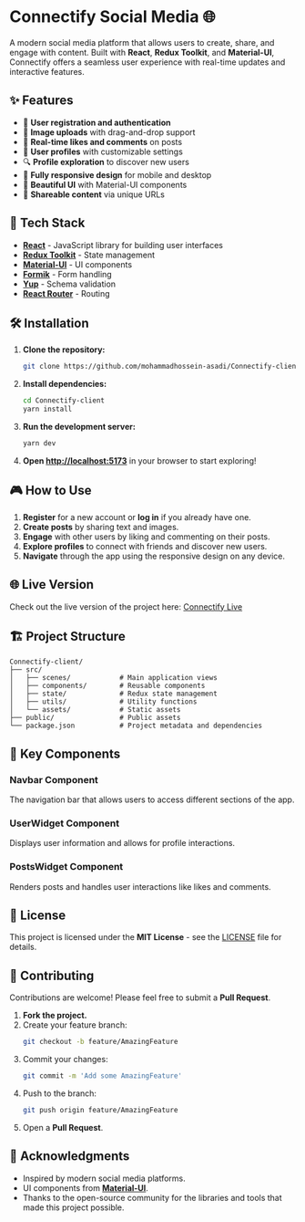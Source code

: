 # Connectify Social Media 🌐

A modern social media platform that allows users to create, share, and engage with content. Built with **React**, **Redux Toolkit**, and **Material-UI**, Connectify offers a seamless user experience with real-time updates and interactive features.

## ✨ Features

- 📝 **User registration and authentication**
- 📸 **Image uploads** with drag-and-drop support
- 💬 **Real-time likes and comments** on posts
- 👤 **User profiles** with customizable settings
- 🔍 **Profile exploration** to discover new users
- 📱 **Fully responsive design** for mobile and desktop
- 🎨 **Beautiful UI** with Material-UI components
- 🔗 **Shareable content** via unique URLs

## 🚀 Tech Stack

- **[React](https://reactjs.org/)** - JavaScript library for building user interfaces
- **[Redux Toolkit](https://redux-toolkit.js.org/)** - State management
- **[Material-UI](https://mui.com/)** - UI components
- **[Formik](https://formik.org/)** - Form handling
- **[Yup](https://github.com/jquense/yup)** - Schema validation
- **[React Router](https://reactrouter.com/)** - Routing

## 🛠️ Installation

1. **Clone the repository:**

   ```bash
   git clone https://github.com/mohammadhossein-asadi/Connectify-client.git
   ```

2. **Install dependencies:**

   ```bash
   cd Connectify-client
   yarn install
   ```

3. **Run the development server:**

   ```bash
   yarn dev
   ```

4. **Open [http://localhost:5173](http://localhost:5173)** in your browser to start exploring!

## 🎮 How to Use

1. **Register** for a new account or **log in** if you already have one.
2. **Create posts** by sharing text and images.
3. **Engage** with other users by liking and commenting on their posts.
4. **Explore profiles** to connect with friends and discover new users.
5. **Navigate** through the app using the responsive design on any device.

## 🌐 Live Version

Check out the live version of the project here: [Connectify Live](https://connectifysocial.vercel.app/)

## 🏗️ Project Structure

```
Connectify-client/
├── src/
│   ├── scenes/            # Main application views
│   ├── components/        # Reusable components
│   ├── state/             # Redux state management
│   ├── utils/             # Utility functions
│   └── assets/            # Static assets
├── public/                # Public assets
└── package.json           # Project metadata and dependencies
```

## 🧪 Key Components

### **Navbar Component**

The navigation bar that allows users to access different sections of the app.

### **UserWidget Component**

Displays user information and allows for profile interactions.

### **PostsWidget Component**

Renders posts and handles user interactions like likes and comments.

## 📝 License

This project is licensed under the **MIT License** - see the [LICENSE](LICENSE) file for details.

## 🤝 Contributing

Contributions are welcome! Please feel free to submit a **Pull Request**.

1. **Fork the project.**
2. Create your feature branch:
   ```bash
   git checkout -b feature/AmazingFeature
   ```
3. Commit your changes:
   ```bash
   git commit -m 'Add some AmazingFeature'
   ```
4. Push to the branch:
   ```bash
   git push origin feature/AmazingFeature
   ```
5. Open a **Pull Request**.

## 🙏 Acknowledgments

- Inspired by modern social media platforms.
- UI components from **[Material-UI](https://mui.com/)**.
- Thanks to the open-source community for the libraries and tools that made this project possible.
